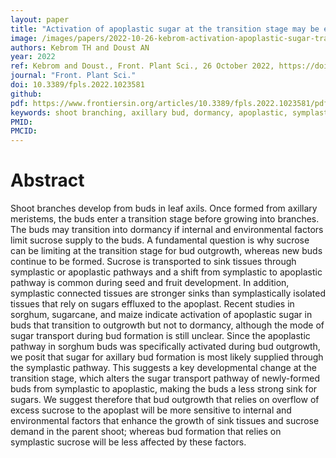 ```yaml
---
layout: paper
title: "Activation of apoplastic sugar at the transition stage may be essential for axillary bud outgrowth in the grasses"
image: /images/papers/2022-10-26-kebrom-activation-apoplastic-sugar-transition.jpg
authors: Kebrom TH and Doust AN
year: 2022
ref: Kebrom and Doust., Front. Plant Sci., 26 October 2022, https://doi.org/10.3389/fpls.2022.1023581
journal: "Front. Plant Sci."
doi: 10.3389/fpls.2022.1023581
github:
pdf: https://www.frontiersin.org/articles/10.3389/fpls.2022.1023581/pdf
keywords: shoot branching, axillary bud, dormancy, apoplastic, symplastic, sugar, tillering
PMID: 
PMCID: 
---
```





# Abstract

Shoot branches develop from buds in leaf axils. Once formed from axillary meristems, the buds enter a transition stage before growing into branches. The buds may transition into dormancy if internal and environmental factors limit sucrose supply to the buds. A fundamental question is why sucrose can be limiting at the transition stage for bud outgrowth, whereas new buds continue to be formed. Sucrose is transported to sink tissues through symplastic or apoplastic pathways and a shift from symplastic to apoplastic pathway is common during seed and fruit development. In addition, symplastic connected tissues are stronger sinks than symplastically isolated tissues that rely on sugars effluxed to the apoplast. Recent studies in sorghum, sugarcane, and maize indicate activation of apoplastic sugar in buds that transition to outgrowth but not to dormancy, although the mode of sugar transport during bud formation is still unclear. Since the apoplastic pathway in sorghum buds was specifically activated during bud outgrowth, we posit that sugar for axillary bud formation is most likely supplied through the symplastic pathway. This suggests a key developmental change at the transition stage, which alters the sugar transport pathway of newly-formed buds from symplastic to apoplastic, making the buds a less strong sink for sugars. We suggest therefore that bud outgrowth that relies on overflow of excess sucrose to the apoplast will be more sensitive to internal and environmental factors that enhance the growth of sink tissues and sucrose demand in the parent shoot; whereas bud formation that relies on symplastic sucrose will be less affected by these factors.

